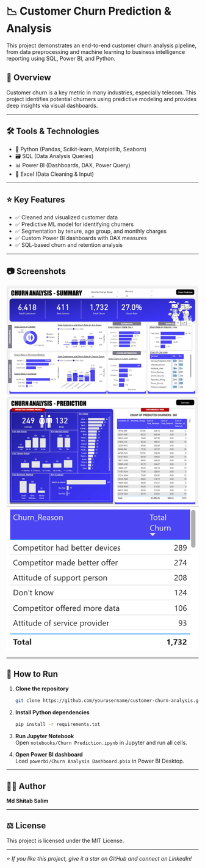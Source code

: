 # 📉 Customer Churn Prediction & Analysis

This project demonstrates an end-to-end customer churn analysis pipeline, from data preprocessing and machine learning to business intelligence reporting using SQL, Power BI, and Python.

## 📌 Overview

Customer churn is a key metric in many industries, especially telecom. This project identifies potential churners using predictive modeling and provides deep insights via visual dashboards.

---

## 🛠️ Tools & Technologies

- 🐍 Python (Pandas, Scikit-learn, Matplotlib, Seaborn)
- 🗃️ SQL (Data Analysis Queries)
- 📊 Power BI (Dashboards, DAX, Power Query)
- 📑 Excel (Data Cleaning & Input)

---

## ⭐ Key Features

- ✅ Cleaned and visualized customer data
- ✅ Predictive ML model for identifying churners
- ✅ Segmentation by tenure, age group, and monthly charges
- ✅ Custom Power BI dashboards with DAX measures
- ✅ SQL-based churn and retention analysis

---

## 📷 Screenshots

![Dashboard](images/Churn_Summary.png)
<br>
![Dashboard](images/Churn_Prediction.png)
<br>
![Dashboard](images/Churn_Reason.png)

---

## 🚀 How to Run

1. **Clone the repository**
   ```bash
   git clone https://github.com/yourusername/customer-churn-analysis.git
   ```
2. **Install Python dependencies**
   ```bash
   pip install -r requirements.txt
   ```
3. **Run Jupyter Notebook**  
Open `notebooks/Churn Prediction.ipynb` in Jupyter and run all cells.

4. **Open Power BI dashboard**  
Load `powerbi/Churn Analysis Dashboard.pbix` in Power BI Desktop.

---

## 🙋‍♂️ Author

**Md Shitab Salim**  

---

## ⚖️ License

This project is licensed under the MIT License.

---

⭐ *If you like this project, give it a star on GitHub and connect on LinkedIn!*
